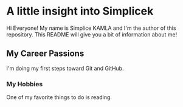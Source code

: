 # A little insight into Simplicek
Hi Everyone! My name is Simplice KAMLA and I'm the author of this repository. This README will give you a bit of information about me!

## My Career Passions
I'm doing my first steps toward Git and GitHub.

### My Hobbies
One of my favorite things to do is reading.

